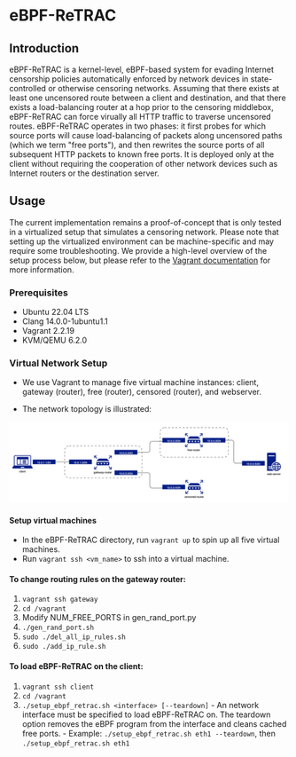 # eBPF-ReTRAC

## Introduction

eBPF-ReTRAC is a kernel-level, eBPF-based system for evading Internet censorship policies automatically enforced by network devices in state-controlled or otherwise censoring networks. Assuming that there exists at least one uncensored route between a client and destination, and that there exists a load-balancing router at a hop prior to the censoring middlebox, eBPF-ReTRAC can force virually all HTTP traffic to traverse uncensored routes. eBPF-ReTRAC operates in two phases: it first probes for which source ports will cause load-balancing of packets along uncensored paths (which we term "free ports"), and then rewrites the source ports of all subsequent HTTP packets to known free ports. It is deployed only at the client without requiring the cooperation of other network devices such as Internet routers or the destination server.

## Usage

The current implementation remains a proof-of-concept that is only tested in a virtualized setup that simulates a censoring network. Please note that setting up the virtualized environment can be machine-specific and may require some troubleshooting. We provide a high-level overview of the setup process below, but please refer to the [Vagrant documentation](https://www.vagrantup.com/docs) for more information.


### Prerequisites

- Ubuntu 22.04 LTS
- Clang 14.0.0-1ubuntu1.1
- Vagrant 2.2.19
- KVM/QEMU 6.2.0


### Virtual Network Setup

- We use Vagrant to manage five virtual machine instances: client, gateway (router), free (router), censored (router), and webserver.

- The network topology is illustrated:

![routing](./routing.png)

#### Setup virtual machines
- In the eBPF-ReTRAC directory, run `vagrant up` to spin up all five virtual machines.
- Run `vagrant ssh <vm_name>` to ssh into a virtual machine.

#### To change routing rules on the gateway router:
  1. `vagrant ssh gateway`
  2. `cd /vagrant`
  3. Modify NUM_FREE_PORTS in gen_rand_port.py
  4. `./gen_rand_port.sh`
  5. `sudo ./del_all_ip_rules.sh`
  6. `sudo ./add_ip_rule.sh`

#### To load eBPF-ReTRAC on the client:
  1. `vagrant ssh client`
  2. `cd /vagrant`
  3. `./setup_ebpf_retrac.sh <interface> [--teardown]`
    - An network interface must be specified to load eBPF-ReTRAC on. The teardown option removes the eBPF program from the interface and cleans cached free ports.
    - Example: `./setup_ebpf_retrac.sh eth1 --teardown`, then `./setup_ebpf_retrac.sh eth1`
